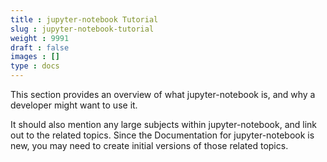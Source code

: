 ```yaml
---
title : jupyter-notebook Tutorial
slug : jupyter-notebook-tutorial
weight : 9991
draft : false
images : []
type : docs
---
```


This section provides an overview of what jupyter-notebook is, and why a developer might want to use it.

It should also mention any large subjects within jupyter-notebook, and link out to the related topics.  Since the Documentation for jupyter-notebook is new, you may need to create initial versions of those related topics.

